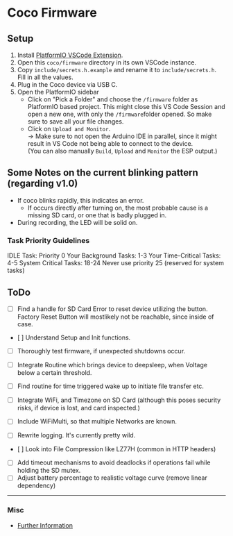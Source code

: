 # Coco Firmware

## Setup
1. Install [PlatformIO VSCode Extension](https://marketplace.visualstudio.com/items?itemName=platformio.platformio-ide).
2. Open this `coco/firmware` directory in its own VSCode instance.
3. Copy `include/secrets.h.example` and rename it to `include/secrets.h`. Fill in all the values.
4. Plug in the Coco device via USB C.
5. Open the PlatformIO sidebar
    - Click on "Pick a Folder" and choose the `/firmware` folder as PlatformIO based project. This might close this VS Code Session and open a new one, with only the `/firmware`folder opened. So make sure to save all your file changes.
    - Click on `Upload and Monitor`. <br>-> Make sure to not open the Arduino IDE in parallel, since it might result in VS Code not being able to connect to the device. <br>(You can also manually `Build`, `Upload` and `Monitor` the ESP output.)


## Some Notes on the current blinking pattern (regarding v1.0)
- If coco blinks rapidly, this indicates an error.
	- If occurs directly after turning on, the most probable cause is a missing SD card, or one that is badly plugged in.
- During recording, the LED will be solid on.

### Task Priority Guidelines
IDLE Task: Priority 0
Your Background Tasks: 1-3
Your Time-Critical Tasks: 4-5
System Critical Tasks: 18-24
Never use priority 25 (reserved for system tasks)

## ToDo
- [ ] Find a handle for SD Card Error to reset device utilizing the button. Factory Reset Button will mostlikely not be reachable, since inside of case.

- [ ] Understand Setup and Init functions.

- [ ] Thoroughly test firmware, if unexpected shutdowns occur.


- [ ] Integrate Routine which brings device to deepsleep, when Voltage below a certain threshold.
- [ ] Find routine for time triggered wake up to initiate file transfer etc.


- [ ] Integrate WiFi, and Timezone on SD Card (although this poses security risks, if device is lost, and card inspected.)
- [ ] Include WiFiMulti, so that multiple Networks are known.
- [ ] Rewrite logging. It's currently pretty wild.
- [ ] Look into File Compression like LZ77H (common in HTTP headers)
- [ ] Add timeout mechanisms to avoid deadlocks if operations fail while holding the SD mutex.
- [ ] Adjust battery percentage to realistic voltage curve (remove linear dependency)

---

### Misc
- [Further Information](https://wiki.seeedstudio.com/xiao_esp32s3_getting_started/)